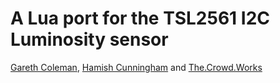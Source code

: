 A Lua port for the TSL2561 I2C Luminosity sensor
===

[Gareth Coleman](http://l0l.org.uk/),
[Hamish Cunningham](https://hamish.gate.ac.uk/) and
[The.Crowd.Works](https://the.crowd.works)
